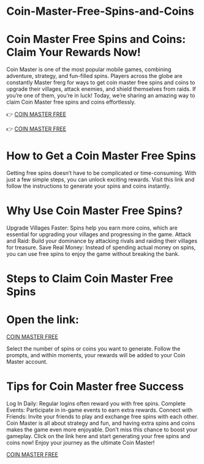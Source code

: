 # Coin-Master-Free-Spins-and-Coins 
# Coin Master Free Spins and Coins: Claim Your Rewards Now!
Coin Master is one of the most popular mobile games, combining adventure, strategy, and fun-filled spins. Players across the globe are constantly Master frerg for ways to get coin master free spins and coins to upgrade their villages, attack enemies, and shield themselves from raids. If you’re one of them, you’re in luck! Today, we’re sharing an amazing way to claim Coin Master free spins and coins effortlessly.

👉 [COIN MASTER FREE](https://tinyurl.com/giftcard2025)

👉 [COIN MASTER FREE](https://tinyurl.com/giftcard2025)

# How to Get a Coin Master Free Spins 
Getting free spins doesn’t have to be complicated or time-consuming. With just a few simple steps, you can unlock exciting rewards. Visit this link and follow the instructions to generate your spins and coins instantly.

# Why Use Coin Master Free Spins?
Upgrade Villages Faster: Spins help you earn more coins, which are essential for upgrading your villages and progressing in the game.
Attack and Raid: Build your dominance by attacking rivals and raiding their villages for treasure.
Save Real Money: Instead of spending actual money on spins, you can use free spins to enjoy the game without breaking the bank.

# Steps to Claim Coin Master Free Spins
# Open the link: 

[COIN MASTER FREE](https://tinyurl.com/giftcard2025)

Select the number of spins or coins you want to generate.
Follow the prompts, and within moments, your rewards will be added to your Coin Master account.

# Tips for Coin Master free Success
Log In Daily: Regular logins often reward you with free spins.
Complete Events: Participate in in-game events to earn extra rewards.
Connect with Friends: Invite your friends to play and exchange free spins with each other.
Coin Master is all about strategy and fun, and having extra spins and coins makes the game even more enjoyable. Don’t miss this chance to boost your gameplay. Click on the link here and start generating your free spins and coins now!
Enjoy your journey as the ultimate Coin Master!

[COIN MASTER FREE](https://tinyurl.com/giftcard2025)
